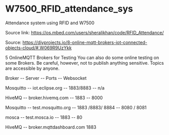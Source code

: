 # W7500_RFID_attendance_sys
Attendance system using RFID and W7500

Source link: https://os.mbed.com/users/sheralikhan/code/RFID_Attendance/

Source: https://diyprojects.io/8-online-mqtt-brokers-iot-connected-objects-cloud/#.W069R9UzYkk

5 OnlineMQTT Brokers  for Testing
You can also do some online testing on some Brokers. Be careful, however, not to publish anything sensitive. Topics are accessible by anyone.

Broker		--		Server					--	        Ports				--        Websocket

Mosquitto	 --		iot.eclipse.org			--	    1883/8883			--      n/a


HiveMQ	 		--	broker.hivemq.com		--	    1883				--        8000


Mosquitto		 --   test.mosquitto.org		--	1883 /8883/ 8884	--  8080 / 8081


mosca	 	--		test.mosca.io				  --      1883				--        80


HiveMQ	-- 			broker.mqttdashboard.com	1883
